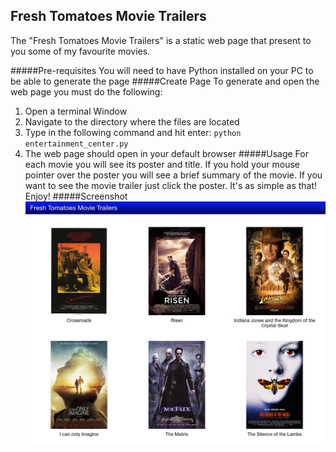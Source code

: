 ## Fresh Tomatoes Movie Trailers
The "Fresh Tomatoes Movie Trailers" is a static web page that present to you some of my favourite movies.

#####Pre-requisites
You will need to have Python installed on your PC to be able to generate the page
#####Create Page
To generate and open the web page you must do the following:
1. Open a terminal Window
2. Navigate to the directory where the files are located
3. Type in the following command and hit enter:
   `python entertainment_center.py`
4. The web page should open in your default browser
#####Usage
For each movie you will see its poster and title. If you hold your mouse pointer over the poster you will see a brief summary of the movie.
If you want to see the movie trailer just click the poster. It's as simple as that! Enjoy!
#####Screenshot
![alt text](images/ftmt.png "Screenshot of the web page")